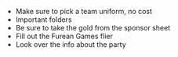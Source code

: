 * Make sure to pick a team uniform, no cost
* Important folders
* Be sure to take the gold from the sponsor sheet
* Fill out the Furean Games flier
* Look over the info about the party